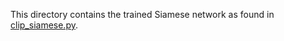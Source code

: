 This directory contains the trained Siamese network as found
in [clip_siamese.py](https://github.com/vxvrs/OutfitComposition/blob/master/clip_siamese.py).